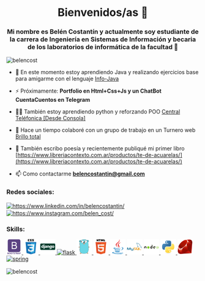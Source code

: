<h1 align="center">Bienvenidos/as 👋 </h1>
<h3 align="center">Mi nombre es Belén Costantín y actualmente soy estudiante de la carrera de Ingeniería en Sistemas de Información y becaria de los laboratorios de informática de la facultad 🚀</h3>

<p align="left"> <img src="https://komarev.com/ghpvc/?username=belencost&label=Profile%20views&color=0e75b6&style=flat" alt="belencost" /> </p>

- 🌱 En este momento estoy aprendiendo Java y realizando ejercicios base para amigarme con el lenguaje [Info-Java](https://github.com/belencost/Info-Java)

- ⚡ Próximamente: **Portfolio en Html+Css+Js y un ChatBot CuentaCuentos en Telegram**

- 👨‍💻 También estoy aprendiendo python y reforzando POO [Central Teléfonica [Desde Consola]](https://github.com/belencost/CentralTelefonica)

- 🤝 Hace un tiempo colaboré con un grupo de trabajo en un Turnero web [Brillo total](https://github.com/belencost/brillototal)

- 📝 También escribo poesía y recientemente publiqué mi primer libro [https://www.libreriacontexto.com.ar/productos/te-de-acuarelas/](https://www.libreriacontexto.com.ar/productos/te-de-acuarelas/)

- 📫 Como contactarme **belencostantin@gmail.com**

<h3 align="left">Redes sociales:</h3>
<p align="left">
<a href="https://linkedin.com/in/https://www.linkedin.com/in/belencostantin/" target="blank"><img align="center" src="https://raw.githubusercontent.com/rahuldkjain/github-profile-readme-generator/master/src/images/icons/Social/linked-in-alt.svg" alt="https://www.linkedin.com/in/belencostantin/" height="30" width="40" /></a>
<a href="https://instagram.com/https://www.instagram.com/belen_cost/" target="blank"><img align="center" src="https://raw.githubusercontent.com/rahuldkjain/github-profile-readme-generator/master/src/images/icons/Social/instagram.svg" alt="https://www.instagram.com/belen_cost/" height="30" width="40" /></a>
</p>

<h3 align="left">Skills:</h3>
<p align="left"> <a href="https://getbootstrap.com" target="_blank"> <img src="https://raw.githubusercontent.com/devicons/devicon/master/icons/bootstrap/bootstrap-plain-wordmark.svg" alt="bootstrap" width="40" height="40"/> </a> <a href="https://www.w3schools.com/css/" target="_blank"> <img src="https://raw.githubusercontent.com/devicons/devicon/master/icons/css3/css3-original-wordmark.svg" alt="css3" width="40" height="40"/> </a> <a href="https://www.djangoproject.com/" target="_blank"> <img src="https://raw.githubusercontent.com/devicons/devicon/master/icons/django/django-original.svg" alt="django" width="40" height="40"/> </a> <a href="https://flask.palletsprojects.com/" target="_blank"> <img src="https://www.vectorlogo.zone/logos/pocoo_flask/pocoo_flask-icon.svg" alt="flask" width="40" height="40"/> </a> <a href="https://golang.org" target="_blank"> <img src="https://raw.githubusercontent.com/devicons/devicon/master/icons/go/go-original.svg" alt="go" width="40" height="40"/> </a> <a href="https://www.w3.org/html/" target="_blank"> <img src="https://raw.githubusercontent.com/devicons/devicon/master/icons/html5/html5-original-wordmark.svg" alt="html5" width="40" height="40"/> </a> <a href="https://www.java.com" target="_blank"> <img src="https://raw.githubusercontent.com/devicons/devicon/master/icons/java/java-original.svg" alt="java" width="40" height="40"/> </a> <a href="https://www.mysql.com/" target="_blank"> <img src="https://raw.githubusercontent.com/devicons/devicon/master/icons/mysql/mysql-original-wordmark.svg" alt="mysql" width="40" height="40"/> </a> <a href="https://nodejs.org" target="_blank"> <img src="https://raw.githubusercontent.com/devicons/devicon/master/icons/nodejs/nodejs-original-wordmark.svg" alt="nodejs" width="40" height="40"/> </a> <a href="https://www.python.org" target="_blank"> <img src="https://raw.githubusercontent.com/devicons/devicon/master/icons/python/python-original.svg" alt="python" width="40" height="40"/> </a> <a href="https://www.ruby-lang.org/en/" target="_blank"> <img src="https://raw.githubusercontent.com/devicons/devicon/master/icons/ruby/ruby-original.svg" alt="ruby" width="40" height="40"/> </a> <a href="https://spring.io/" target="_blank"> <img src="https://www.vectorlogo.zone/logos/springio/springio-icon.svg" alt="spring" width="40" height="40"/> </a> </p>

<p><img align="center" src="https://github-readme-stats.vercel.app/api/top-langs?username=belencost&show_icons=true&locale=en&layout=compact" alt="belencost" /></p>
